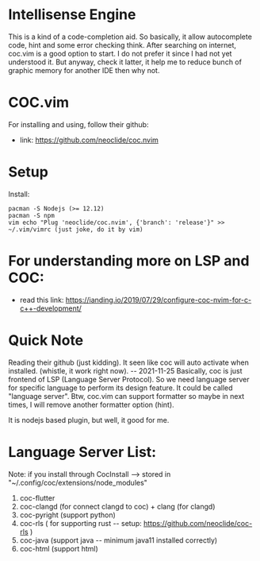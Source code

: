 # Intellisense Engine

This is a kind of a code-completion aid. So basically, it allow autocomplete code, hint and some error checking think.
After searching on internet, coc.vim is a good option to start. I do not prefer it since I had not yet understood it.
But anyway, check it latter, it help me to reduce bunch of graphic memory for another IDE then why not.

# COC.vim

For installing and using, follow their github:

- link: https://github.com/neoclide/coc.nvim

# Setup

Install:
```
pacman -S Nodejs (>= 12.12)
pacman -S npm
vim echo "Plug 'neoclide/coc.nvim', {'branch': 'release'}" >> ~/.vim/vimrc (just joke, do it by vim)
```

# For understanding more on LSP and COC:

- read this link: https://ianding.io/2019/07/29/configure-coc-nvim-for-c-c++-development/


# Quick Note

Reading their github (just kidding). It seen like coc will auto activate when installed. (whistle, it work right now). -- 2021-11-25
Basically, coc is just frontend of LSP (Language Server Protocol). So we need language server for specific language to perform its
design feature. It could be called "language server". Btw, coc.vim can support formatter so maybe in next times, I will remove another
formatter option (hint).

It is nodejs based plugin, but well, it good for me.

# Language Server List:

Note: if you install through CocInstall --> stored in "~/.config/coc/extensions/node_modules"

1. coc-flutter
2. coc-clangd (for connect clangd to coc) + clang (for clangd)
3. coc-pyright (support python)
4. coc-rls ( for supporting rust -- setup: https://github.com/neoclide/coc-rls )
5. coc-java (support java -- minimum java11 installed correctly)
6. coc-html (support html)
